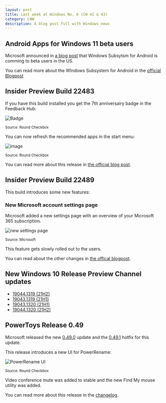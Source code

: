 ```yaml
---
layout: post
title: Last week at Windows No. 6 (CW 42 & 43)
category: LWW
description: A blog post full with Windows news
---
```


## Android Apps for Windows 11 beta users

Microsoft announced in [a blog post](https://blogs.windows.com/windows-insider/2021/10/20/announcing-android-apps-on-windows-11-preview-for-windows-insiders-in-the-beta-channel/) that Windows Subsytsm for Android is comming to beta users in the US.

You can read more about the WIndows Subsystem for Android in the [official Blogpost](https://blogs.windows.com/windows-insider/2021/10/20/introducing-android-apps-on-windows-11-to-windows-insiders/)

## Insider Preview Build 22483

If you have this build installed you get the 7th anniversairy badge in the Feedback Hub:

![Badge](https://user-images.githubusercontent.com/58633848/139526984-6848a7dc-b7db-4a1d-a818-75e683824ee4.png)

<small>Source: Round Checkbox</small>

You can now refresh the recommended apps in the start menu:

![image](https://user-images.githubusercontent.com/58633848/139527020-a46fdac3-62f7-46b4-a3f3-06238758dbdc.png)

<small>Source: Round Checkbox</small>

You can read more about this release in [the official blog post](https://blogs.windows.com/windows-insider/2021/10/20/announcing-windows-11-insider-preview-build-22483/).

## Insider Preview Build 22489

This build introduces some new features:

### New Microsoft account settings page

Microsoft added a new settings page with an overview of your Microsoft 365 subscription.

<img src="https://46c4ts1tskv22sdav81j9c69-wpengine.netdna-ssl.com/wp-content/uploads/prod/sites/44/2021/10/msaccount-settings-page.png" alt="new settings page"></img>

<small>Source: Microsoft</small>

This feature gets slowly rolled out to the users.

You can read about the other changes in [the offical blogpost](https://blogs.windows.com/windows-insider/2021/10/27/announcing-windows-11-insider-preview-build-22489/).

## New Windows 10 Release Preview Channel updates

* [19044.1319 (21H2)](https://blogs.windows.com/windows-insider/2021/10/19/releasing-windows-10-build-19044-1319-21h2-to-release-preview-channel/)
* [19043.1319 (21H1)](https://blogs.windows.com/windows-insider/2021/10/19/releasing-windows-10-build-19043-1319-21h1-to-release-preview-channel/)
* [19043.1320 (21H1)](https://blogs.windows.com/windows-insider/2021/10/26/releasing-windows-10-build-19043-1320-21h1-to-release-preview-channel/)
* [19044.1320 (21H2)](https://blogs.windows.com/windows-insider/2021/10/26/releasing-windows-10-build-19044-1320-21h2-to-release-preview-channel/)

## PowerToys Release 0.49

Microsoft released the new [0.49.0](https://github.com/microsoft/PowerToys/releases/tag/v0.49.0) update and the [0.49.1](https://github.com/microsoft/PowerToys/releases/tag/v0.49.1) hotfix for this update.

This release introduces a new UI for PowerRename:

![PowerRename UI](https://user-images.githubusercontent.com/58633848/139572205-9b29bb1c-7aa3-449d-ba84-62f34e1623c5.png)

<small>Source: Round Checkbox</small>

Video conference mute was added to stable and the new Find My mouse utility was added.

You can read more about this release in the [changelog](https://github.com/microsoft/PowerToys/releases/tag/v0.49.0).
